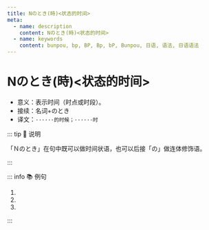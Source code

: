 ```yaml
---
title: Nのとき(時)<状态的时间>
meta:
  - name: description
    content: Nのとき(時)<状态的时间>
  - name: keywords
    content: bunpou, bp, BP, Bp, bP, Bunpou, 日语, 语法, 日语语法
---
```


# Nのとき(時)<状态的时间>

* 意义：表示时间（时点或时段）。
* 接续：名词+のとき
* 译文：`······的时候；······时`

::: tip :bookmark: 说明

「Ｎのとき」在句中既可以做时间状语，也可以后接「の」做连体修饰语。

:::

::: info :books: 例句

1. <grammer-content id='1-4-6-0' sentence="１[年生/ねんせい]**のとき**の[相互/そうご][学習/がくしゅう]はとてもよかったです。" trans='一年级那会儿相互学习可真好哇~' />
2. <grammer-content id='1-4-6-1' sentence="[大学/だいがく][創設/そうせつ]**のとき**は、まだ「还」[学部/がくぶ]は[少/すこ]なかったです。" trans='大学刚创办那会儿，学院还不多。' />
3. <grammer-content id='1-4-6-2' sentence="[王/おう]さんと[李/り]さんは[高校/こうこう]**のとき**の[友達/ともだち]です。" trans='小王和小李在高中那会儿就是朋友了。' />

:::
